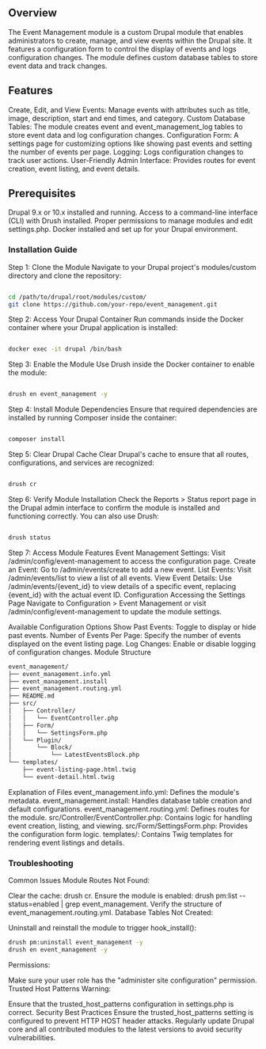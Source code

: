 ## Overview
The Event Management module is a custom Drupal module that enables administrators to create, manage, and view events within the Drupal site. It features a configuration form to control the display of events and logs configuration changes. The module defines custom database tables to store event data and track changes.

## Features
Create, Edit, and View Events: Manage events with attributes such as title, image, description, start and end times, and category.
Custom Database Tables: The module creates event and event_management_log tables to store event data and log configuration changes.
Configuration Form: A settings page for customizing options like showing past events and setting the number of events per page.
Logging: Logs configuration changes to track user actions.
User-Friendly Admin Interface: Provides routes for event creation, event listing, and event details.

## Prerequisites
Drupal 9.x or 10.x installed and running.
Access to a command-line interface (CLI) with Drush installed.
Proper permissions to manage modules and edit settings.php.
Docker installed and set up for your Drupal environment.
### Installation Guide

Step 1: Clone the Module
Navigate to your Drupal project's modules/custom directory and clone the repository:

```bash

cd /path/to/drupal/root/modules/custom/
git clone https://github.com/your-repo/event_management.git

```

Step 2: Access Your Drupal Container
Run commands inside the Docker container where your Drupal application is installed:

```bash

docker exec -it drupal /bin/bash
```

Step 3: Enable the Module
Use Drush inside the Docker container to enable the module:

```bash

drush en event_management -y
```

Step 4: Install Module Dependencies
Ensure that required dependencies are installed by running Composer inside the container:

```bash

composer install
```

Step 5: Clear Drupal Cache
Clear Drupal's cache to ensure that all routes, configurations, and services are recognized:

```bash

drush cr
```


Step 6: Verify Module Installation
Check the Reports > Status report page in the Drupal admin interface to confirm the module is installed and functioning correctly. You can also use Drush:

```bash

drush status
```

Step 7: Access Module Features
Event Management Settings: Visit /admin/config/event-management to access the configuration page.
Create an Event: Go to /admin/events/create to add a new event.
List Events: Visit /admin/events/list to view a list of all events.
View Event Details: Use /admin/events/{event_id} to view details of a specific event, replacing {event_id} with the actual event ID.
Configuration
Accessing the Settings Page
Navigate to Configuration > Event Management or visit /admin/config/event-management to update the module settings.

Available Configuration Options
Show Past Events: Toggle to display or hide past events.
Number of Events Per Page: Specify the number of events displayed on the event listing page.
Log Changes: Enable or disable logging of configuration changes.
Module Structure

```bash
event_management/
├── event_management.info.yml
├── event_management.install
├── event_management.routing.yml
├── README.md
├── src/
│   ├── Controller/
│   │   └── EventController.php
│   ├── Form/
│   │   └── SettingsForm.php
│   └── Plugin/
│       └── Block/
│           └── LatestEventsBlock.php
└── templates/
    ├── event-listing-page.html.twig
    └── event-detail.html.twig
```

Explanation of Files
event_management.info.yml: Defines the module's metadata.
event_management.install: Handles database table creation and default configurations.
event_management.routing.yml: Defines routes for the module.
src/Controller/EventController.php: Contains logic for handling event creation, listing, and viewing.
src/Form/SettingsForm.php: Provides the configuration form logic.
templates/: Contains Twig templates for rendering event listings and details.
### Troubleshooting
Common Issues
Module Routes Not Found:

Clear the cache: drush cr.
Ensure the module is enabled: drush pm:list --status=enabled | grep event_management.
Verify the structure of event_management.routing.yml.
Database Tables Not Created:

Uninstall and reinstall the module to trigger hook_install():
```bash
drush pm:uninstall event_management -y
drush en event_management -y
```
Permissions:

Make sure your user role has the "administer site configuration" permission.
Trusted Host Patterns Warning:

Ensure that the trusted_host_patterns configuration in settings.php is correct.
Security Best Practices
Ensure the trusted_host_patterns setting is configured to prevent HTTP HOST header attacks.
Regularly update Drupal core and all contributed modules to the latest versions to avoid security vulnerabilities.

